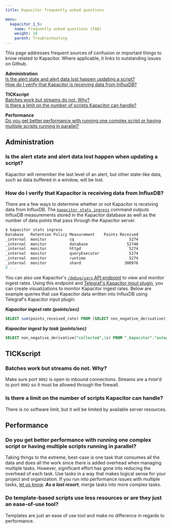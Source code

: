 ```yaml
---
title: Kapacitor frequently asked questions

menu:
  kapacitor_1_5:
    name: Frequently asked questions (FAQ)
    weight: 10
    parent: Troubleshooting
---
```


This page addresses frequent sources of confusion or important things to know related to Kapacitor.
Where applicable, it links to outstanding issues on Github.

**Administration**  
[Is the alert state and alert data lost happen updating a script?](#is-the-alert-state-and-alert-data-lost-happen-when-updating-a-script)  
[How do I verify that Kapacitor is receiving data from InfluxDB?](#how-do-i-verify-that-kapacitor-is-receiving-data-from-influxdb)

**TICKscript**  
[Batches work but streams do not. Why?](#batches-work-but-streams-do-not-why)  
[Is there a limit on the number of scripts Kapacitor can handle?](#is-there-a-limit-on-the-number-of-scripts-kapacitor-can-handle)  

**Performance**  
[Do you get better performance with running one complex script or having multiple scripts running in parallel?](#do-you-get-better-performance-with-running-one-complex-script-or-having-multiple-scripts-running-in-parallel)  

## Administration

### Is the alert state and alert data lost happen when updating a script?
Kapacitor will remember the last level of an alert, but other state-like data, such as data buffered in a window, will be lost.

### How do I verify that Kapacitor is receiving data from InfluxDB?
There are a few ways to determine whether or not Kapacitor is receiving data from InfluxDB.
The [`kapacitor stats ingress`](/kapacitor/v1.5/working/cli_client/#stats-ingress) command
outputs InfluxDB measurements stored in the Kapacitor database as well as the number
of data points that pass through the Kapacitor server.

```bash
$ kapacitor stats ingress
Database   Retention Policy Measurement    Points Received
_internal  monitor          cq                        5274
_internal  monitor          database                 52740
_internal  monitor          httpd                     5274
_internal  monitor          queryExecutor             5274
_internal  monitor          runtime                   5274
_internal  monitor          shard                   300976
# ...
```

You can also use Kapacitor's [`/debug/vars` API endpoint](/kapacitor/v1.5/working/api/#debug-vars-http-endpoint)
to view and monitor ingest rates.
Using this endpoint and [Telegraf's Kapacitor input plugin](https://github.com/influxdata/telegraf/tree/master/plugins/inputs/kapacitor),
you can create visualizations to monitor Kapacitor ingest rates.
Below are example queries that use Kapacitor data written into InfluxDB using
Telegraf's Kapacitor input plugin:

_**Kapacitor ingest rate (points/sec)**_
```sql
SELECT sum(points_received_rate) FROM (SELECT non_negative_derivative(first("points_received"),1s) as points_received_rate FROM "_kapacitor"."autogen"."ingress" WHERE time > :dashboardTime: GROUP BY "database", "retention_policy", "measurement", time(1m)) WHERE time > :dashboardTime: GROUP BY time(1m)
```

_**Kapacitor ingest by task (points/sec)**_
```sql
SELECT non_negative_derivative("collected",1s) FROM "_kapacitor"."autogen"."edges" WHERE time > now() - 15m AND ("parent"='stream' OR "parent"='batch') GROUP BY task
```

## TICKscript

### Batches work but streams do not. Why?
Make sure port `9092` is open to inbound connections.
Streams are a `PUSH`'d to port `9092` so it must be allowed through the firewall.

### Is there a limit on the number of scripts Kapacitor can handle?
There is no software limit, but it will be limited by available server resources.

## Performance

### Do you get better performance with running one complex script or having multiple scripts running in parallel?
Taking things to the extreme, best-case is one task that consumes all the data and does all the work since there is added overhead when managing multiple tasks.
However, significant effort has gone into reducing the overhead of each task.
Use tasks in a way that makes logical sense for your project and organization.
If you run into performance issues with multiple tasks, [let us know](https://github.com/influxdata/kapacitor/issues/new). _**As a last resort**_, merge tasks into more complex tasks.

### Do template-based scripts use less resources or are they just an ease-of-use tool?
Templates are just an ease of use tool and make no difference in regards to performance.
